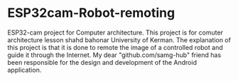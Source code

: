 # ESP32cam-Robot-remoting
ESP32-cam project for Computer architecture.
This project is for comuter architecture lesson shahd bahonar University of Kerman.
The explanation of this project is that it is done to remote the image of a controlled robot and guide it through the Internet.
My dear "github.com/samg-hub" friend has been responsible for the design and development of the Android application.
